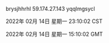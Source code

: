 brysjhhrhl 59.174.27.143 yqqlmgsycl

2022年 02月 14日 星期一 23:10:02 CST

2022年 02月 14日 星期一 15:10:02 GMT
